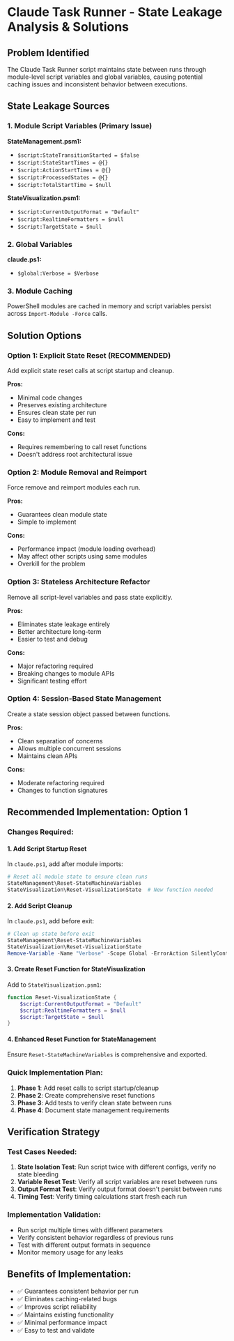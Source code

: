 # Claude Task Runner - State Leakage Analysis & Solutions

## Problem Identified
The Claude Task Runner script maintains state between runs through module-level script variables and global variables, causing potential caching issues and inconsistent behavior between executions.

## State Leakage Sources

### 1. Module Script Variables (Primary Issue)
**StateManagement.psm1:**
- `$script:StateTransitionStarted = $false`
- `$script:StateStartTimes = @{}`
- `$script:ActionStartTimes = @{}`
- `$script:ProcessedStates = @{}`
- `$script:TotalStartTime = $null`

**StateVisualization.psm1:**
- `$script:CurrentOutputFormat = "Default"`
- `$script:RealtimeFormatters = $null`
- `$script:TargetState = $null`

### 2. Global Variables
**claude.ps1:**
- `$global:Verbose = $Verbose`

### 3. Module Caching
PowerShell modules are cached in memory and script variables persist across `Import-Module -Force` calls.

## Solution Options

### Option 1: **Explicit State Reset (RECOMMENDED)**
Add explicit state reset calls at script startup and cleanup.

**Pros:**
- Minimal code changes
- Preserves existing architecture
- Ensures clean state per run
- Easy to implement and test

**Cons:**
- Requires remembering to call reset functions
- Doesn't address root architectural issue

### Option 2: **Module Removal and Reimport**
Force remove and reimport modules each run.

**Pros:**
- Guarantees clean module state
- Simple to implement

**Cons:**
- Performance impact (module loading overhead)
- May affect other scripts using same modules
- Overkill for the problem

### Option 3: **Stateless Architecture Refactor**
Remove all script-level variables and pass state explicitly.

**Pros:**
- Eliminates state leakage entirely
- Better architecture long-term
- Easier to test and debug

**Cons:**
- Major refactoring required
- Breaking changes to module APIs
- Significant testing effort

### Option 4: **Session-Based State Management**
Create a state session object passed between functions.

**Pros:**
- Clean separation of concerns
- Allows multiple concurrent sessions
- Maintains clean APIs

**Cons:**
- Moderate refactoring required
- Changes to function signatures

## Recommended Implementation: Option 1

### Changes Required:

#### 1. Add Script Startup Reset
In `claude.ps1`, add after module imports:
```powershell
# Reset all module state to ensure clean runs
StateManagement\Reset-StateMachineVariables
StateVisualization\Reset-VisualizationState  # New function needed
```

#### 2. Add Script Cleanup
In `claude.ps1`, add before exit:
```powershell
# Clean up state before exit
StateManagement\Reset-StateMachineVariables
StateVisualization\Reset-VisualizationState
Remove-Variable -Name "Verbose" -Scope Global -ErrorAction SilentlyContinue
```

#### 3. Create Reset Function for StateVisualization
Add to `StateVisualization.psm1`:
```powershell
function Reset-VisualizationState {
    $script:CurrentOutputFormat = "Default"
    $script:RealtimeFormatters = $null
    $script:TargetState = $null
}
```

#### 4. Enhanced Reset Function for StateManagement
Ensure `Reset-StateMachineVariables` is comprehensive and exported.

### Quick Implementation Plan:

1. **Phase 1**: Add reset calls to script startup/cleanup
2. **Phase 2**: Create comprehensive reset functions
3. **Phase 3**: Add tests to verify clean state between runs
4. **Phase 4**: Document state management requirements

## Verification Strategy

### Test Cases Needed:
1. **State Isolation Test**: Run script twice with different configs, verify no state bleeding
2. **Variable Reset Test**: Verify all script variables are reset between runs
3. **Output Format Test**: Verify output format doesn't persist between runs
4. **Timing Test**: Verify timing calculations start fresh each run

### Implementation Validation:
- Run script multiple times with different parameters
- Verify consistent behavior regardless of previous runs
- Test with different output formats in sequence
- Monitor memory usage for any leaks

## Benefits of Implementation:
- ✅ Guarantees consistent behavior per run
- ✅ Eliminates caching-related bugs
- ✅ Improves script reliability
- ✅ Maintains existing functionality
- ✅ Minimal performance impact
- ✅ Easy to test and validate
